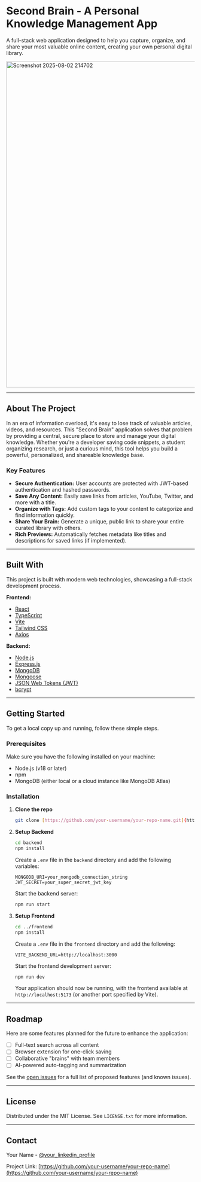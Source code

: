 # Second Brain - A Personal Knowledge Management App

A full-stack web application designed to help you capture, organize, and share your most valuable online content, creating your own personal digital library.

<img width="1906" height="872" alt="Screenshot 2025-08-02 214702" src="https://github.com/user-attachments/assets/e0610b63-d06f-41d3-a613-3f4128486de0" />

---

## About The Project

In an era of information overload, it's easy to lose track of valuable articles, videos, and resources. This "Second Brain" application solves that problem by providing a central, secure place to store and manage your digital knowledge. Whether you're a developer saving code snippets, a student organizing research, or just a curious mind, this tool helps you build a powerful, personalized, and shareable knowledge base.

### Key Features

* **Secure Authentication:** User accounts are protected with JWT-based authentication and hashed passwords.
* **Save Any Content:** Easily save links from articles, YouTube, Twitter, and more with a title.
* **Organize with Tags:** Add custom tags to your content to categorize and find information quickly.
* **Share Your Brain:** Generate a unique, public link to share your entire curated library with others.
* **Rich Previews:** Automatically fetches metadata like titles and descriptions for saved links (if implemented).

---

## Built With

This project is built with modern web technologies, showcasing a full-stack development process.

**Frontend:**
* [React](https://reactjs.org/)
* [TypeScript](https://www.typescriptlang.org/)
* [Vite](https://vitejs.dev/)
* [Tailwind CSS](https://tailwindcss.com/)
* [Axios](https://axios-http.com/)

**Backend:**
* [Node.js](https://nodejs.org/)
* [Express.js](https://expressjs.com/)
* [MongoDB](https://www.mongodb.com/)
* [Mongoose](https://mongoosejs.com/)
* [JSON Web Tokens (JWT)](https://jwt.io/)
* [bcrypt](https://www.npmjs.com/package/bcrypt)

---

## Getting Started

To get a local copy up and running, follow these simple steps.

### Prerequisites

Make sure you have the following installed on your machine:
* Node.js (v18 or later)
* npm
* MongoDB (either local or a cloud instance like MongoDB Atlas)

### Installation

1.  **Clone the repo**
    ```sh
    git clone [https://github.com/your-username/your-repo-name.git](https://github.com/your-username/your-repo-name.git)
    ```

2.  **Setup Backend**
    ```sh
    cd backend
    npm install
    ```
    Create a `.env` file in the `backend` directory and add the following variables:
    ```env
    MONGODB_URI=your_mongodb_connection_string
    JWT_SECRET=your_super_secret_jwt_key
    ```
    Start the backend server:
    ```sh
    npm run start
    ```

3.  **Setup Frontend**
    ```sh
    cd ../frontend
    npm install
    ```
    Create a `.env` file in the `frontend` directory and add the following:
    ```env
    VITE_BACKEND_URL=http://localhost:3000
    ```
    Start the frontend development server:
    ```sh
    npm run dev
    ```
    Your application should now be running, with the frontend available at `http://localhost:5173` (or another port specified by Vite).

---

## Roadmap

Here are some features planned for the future to enhance the application:

- [ ] Full-text search across all content
- [ ] Browser extension for one-click saving
- [ ] Collaborative "brains" with team members
- [ ] AI-powered auto-tagging and summarization

See the [open issues](https://github.com/your-username/your-repo-name/issues) for a full list of proposed features (and known issues).

---

## License

Distributed under the MIT License. See `LICENSE.txt` for more information.

---

## Contact

Your Name - [@your_linkedin_profile](https://linkedin.com/in/your-linkedin)

Project Link: [https://github.com/your-username/your-repo-name](https://github.com/your-username/your-repo-name)
